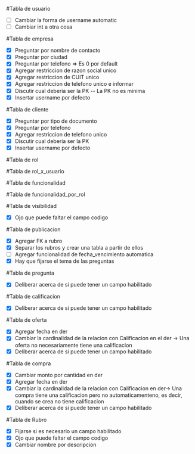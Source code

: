 #Tabla de usuario
- [ ] Cambiar la forma de username automatic
- [ ] Cambiar int a otra cosa

#Tabla de empresa
- [x] Preguntar por nombre de contacto
- [x] Preguntar por ciudad
- [x] Preguntar por telefono => Es 0 por default
- [x] Agregar restriccion de razon social unico 
- [x] Agregar restriccion de CUIT unico
- [x] Agregar restriccion de telefono unico e informar
- [x] Discutir cual deberia ser la PK -- La PK no es minima
- [x] Insertar username por defecto

#Tabla de cliente
- [x] Preguntar por tipo de documento
- [x] Preguntar por telefono
- [x] Agregar restriccion de telefono unico
- [x] Discutir cual deberia ser la PK
- [x] Insertar username por defecto

#Tabla de rol

#Tabla de rol_x_usuario

#Tabla de funcionalidad

#Tabla de funcionalidad_por_rol

#Tabla de visibilidad
- [x] Ojo que puede faltar el campo codigo

#Tabla de publicacion
- [x] Agregar FK a rubro
- [x] Separar los rubros y crear una tabla a partir de ellos
- [ ] Agregar funcionalidad de fecha_vencimiento automatica
- [x] Hay que fijarse el tema de las preguntas

#Tabla de pregunta
- [x] Deliberar acerca de si puede tener un campo habilitado

#Tabla de calificacion
- [x] Deliberar acerca de si puede tener un campo habilitado

#Tabla de oferta
- [x] Agregar fecha en der
- [x] Cambiar la cardinalidad de la relacion con Calificacion en el der -> Una oferta no necesariamente tiene una calificacion
- [x] Deliberar acerca de si puede tener un campo habilitado

#Tabla de compra
- [x] Cambiar monto por cantidad en der
- [x] Agregar fecha en der
- [x] Cambiar la cardinalidad de la relacion con Calificacion en der-> Una compra tiene una calificacion pero no automaticamenteno, es decir, cuando se crea no tiene calificacion
- [x] Deliberar acerca de si puede tener un campo habilitado

#Tabla de Rubro
- [x] Fijarse si es necesario un campo habilitado
- [x] Ojo que puede faltar el campo codigo
- [x] Cambiar nombre por descripcion
